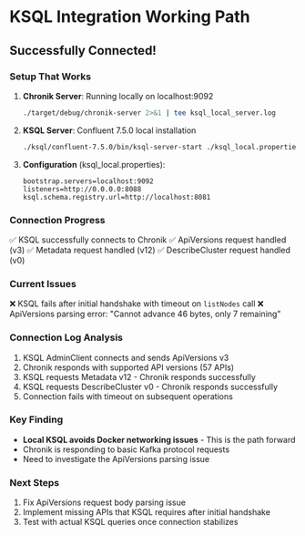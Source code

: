 # KSQL Integration Working Path

## Successfully Connected!

### Setup That Works
1. **Chronik Server**: Running locally on localhost:9092
   ```bash
   ./target/debug/chronik-server 2>&1 | tee ksql_local_server.log
   ```

2. **KSQL Server**: Confluent 7.5.0 local installation
   ```bash
   ./ksql/confluent-7.5.0/bin/ksql-server-start ./ksql_local.properties 2>&1 | tee ksql_server_local.log
   ```

3. **Configuration** (ksql_local.properties):
   ```properties
   bootstrap.servers=localhost:9092
   listeners=http://0.0.0.0:8088
   ksql.schema.registry.url=http://localhost:8081
   ```

### Connection Progress
✅ KSQL successfully connects to Chronik
✅ ApiVersions request handled (v3)
✅ Metadata request handled (v12)
✅ DescribeCluster request handled (v0)

### Current Issues
❌ KSQL fails after initial handshake with timeout on `listNodes` call
❌ ApiVersions parsing error: "Cannot advance 46 bytes, only 7 remaining"

### Connection Log Analysis
1. KSQL AdminClient connects and sends ApiVersions v3
2. Chronik responds with supported API versions (57 APIs)
3. KSQL requests Metadata v12 - Chronik responds successfully
4. KSQL requests DescribeCluster v0 - Chronik responds successfully
5. Connection fails with timeout on subsequent operations

### Key Finding
- **Local KSQL avoids Docker networking issues** - This is the path forward
- Chronik is responding to basic Kafka protocol requests
- Need to investigate the ApiVersions parsing issue

### Next Steps
1. Fix ApiVersions request body parsing issue
2. Implement missing APIs that KSQL requires after initial handshake
3. Test with actual KSQL queries once connection stabilizes